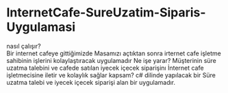 # InternetCafe-SureUzatim-Siparis-Uygulamasi

nasıl çalışır? </br>
Bir internet cafeye gittiğimizde Masamızı açtıktan sonra irternet cafe işletme sahibinin işlerini kolaylaştıracak uygulamadır
Ne işe yarar?
Müşterinin süre uzatma talebini ve cafede satılan iyecek içecek siparişinı İnternet cafe işletmecisine iletir ve kolaylık sağlar
kapsam?
c# dilinde yapılacak bir Süre uzatma talebi ve iyecek içecek siparişi alan bir uygulamadır.

